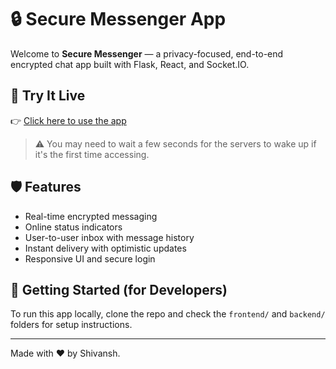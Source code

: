 # 🔒 Secure Messenger App

Welcome to **Secure Messenger** — a privacy-focused, end-to-end encrypted chat app built with Flask, React, and Socket.IO.

## 🚀 Try It Live

👉 [Click here to use the app](https://secure-messenger-frontend.onrender.com)

> ⚠️ You may need to wait a few seconds for the servers to wake up if it's the first time accessing.

## 🛡️ Features

- Real-time encrypted messaging
- Online status indicators
- User-to-user inbox with message history
- Instant delivery with optimistic updates
- Responsive UI and secure login

## 💬 Getting Started (for Developers)

To run this app locally, clone the repo and check the `frontend/` and `backend/` folders for setup instructions.

---

Made with ❤️ by Shivansh.

